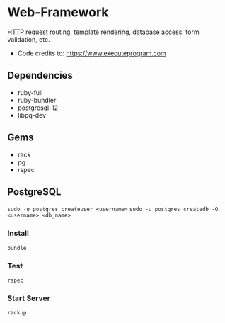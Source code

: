 # Web-Framework
HTTP request routing, template rendering, database access, form validation, etc.

* Code credits to: https://www.executeprogram.com

## Dependencies
  * ruby-full
  * ruby-bundler
  * postgresql-12
  * libpq-dev

## Gems
  * rack
  * pg
  * rspec

## PostgreSQL
```sudo -u postgres createuser <username>```
```sudo -u postgres createdb -O <username> <db_name>```


### Install
```bundle```

### Test
```rspec```

### Start Server
```rackup```
